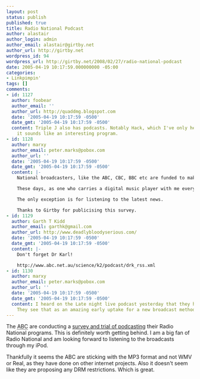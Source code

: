 ```yaml
---
layout: post
status: publish
published: true
title: Radio National Podcast
author: alastair
author_login: admin
author_email: alastair@girtby.net
author_url: http://girtby.net
wordpress_id: 94
wordpress_url: http://girtby.net/2008/02/27/radio-national-podcast
date: 2005-04-19 10:17:59.000000000 -05:00
categories:
- Linkpimpin'
tags: []
comments:
- id: 1127
  author: foobear
  author_email: ''
  author_url: http://quaddmg.blogspot.com
  date: '2005-04-19 10:17:59 -0500'
  date_gmt: '2005-04-19 10:17:59 -0500'
  content: Triple J also has podcasts. Notably Hack, which I've only heard once, but
    it sounds like an interesting program.
- id: 1128
  author: marxy
  author_email: peter.marks@pobox.com
  author_url: ''
  date: '2005-04-19 10:17:59 -0500'
  date_gmt: '2005-04-19 10:17:59 -0500'
  content: |-
    National broadcasters, like the ABC, CBC, BBC etc are funded to make program content. Just how that content gets delivered to the customers is really irrelivent except that they should choose the most economical and convenient channels.

    These days, as one who carries a digital music player with me everywhere, tuning in on AM radio is not the main way I'd like to get content.

    The only exception is for listening to the latest news.

    Thanks to Girtby for publicising this survey.
- id: 1129
  author: Garth T Kidd
  author_email: garthk@gmail.com
  author_url: http://www.deadlybloodyserious.com/
  date: '2005-04-19 10:17:59 -0500'
  date_gmt: '2005-04-19 10:17:59 -0500'
  content: |-
    Don't forget Dr Karl!

    http://www.abc.net.au/science/k2/podcast/drk_rss.xml
- id: 1130
  author: marxy
  author_email: peter.marks@pobox.com
  author_url: ''
  date: '2005-04-19 10:17:59 -0500'
  date_gmt: '2005-04-19 10:17:59 -0500'
  content: I heard on the Late night live podcast yesterday that they have 8,000 subscribers.
    They see that as an amazing early uptake for a new broadcast method.
---
```

The <abbr title="Australian Broadcasting Commission, a.k.a. Aunty">ABC</abbr> are conducting a [survey and trial of podcasting](http://www.abc.net.au/rn/podcast/) their Radio National programs. This is definitely worth getting behind. I am a big fan of Radio National and am looking forward to listening to the broadcasts through my iPod.

Thankfully it seems the ABC are sticking with the MP3 format and not WMV or Real, as they have done on other internet projects. Also it doesn't seem like they are proposing any DRM restrictions. Which is great.
